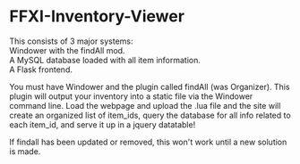 # FFXI-Inventory-Viewer  
This consists of 3 major systems:  
  Windower with the findAll mod.  
  A MySQL database loaded with all item information.  
  A Flask frontend.  

You must have Windower and the plugin called findAll (was Organizer). This plugin will output your inventory into a static file via the Windower command line.
Load the webpage and upload the .lua file and the site will create an organized list of item_ids, query the database for all info related to each item_id, and serve it up in a jquery datatable!

If findall has been updated or removed, this won't work until a new solution is made.
